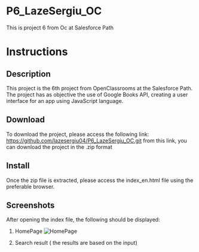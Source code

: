 # P6_LazeSergiu_OC
This is project 6 from Oc at Salesforce Path 

# Instructions 
## Description 

This project is the 6th project from OpenClassrooms at the Salesforce Path. The project has as objective the use of Google Books API, creating a user interface for an app using JavaScript language. 

## Download

To download the project, please access the following link: https://github.com/lazesergiu04/P6_LazeSergiu_OC.git
from this link, you can download the project in the .zip format 

## Install

Once the zip file is extracted, please access the index_en.html file using the preferable browser. 

## Screenshots 
After opening the index file, the following should be displayed: 
1. HomePage 
![HomePage](https://user-images.githubusercontent.com/46926274/84506107-be014100-acb6-11ea-9afa-5d805ca75d6d.jpg)

2. Search result ( the results are based on the input) 
